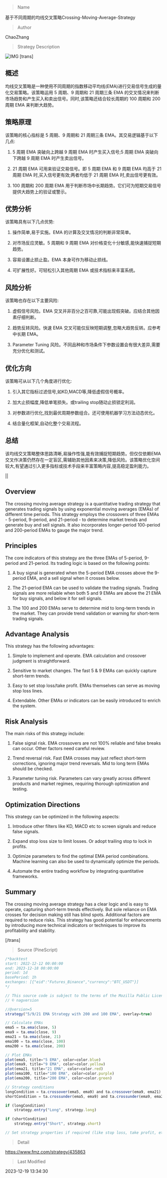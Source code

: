
> Name

基于不同周期的均线交叉策略Crossing-Moving-Average-Strategy

> Author

ChaoZhang

> Strategy Description

![IMG](https://www.fmz.com/upload/asset/1325cdb1618c44908ae.png)
[trans]

## 概述

均线交叉策略是一种使用不同周期的指数移动平均线(EMA)进行交易信号生成的量化交易策略。该策略运用 5 周期、9 周期和 21 周期三条 EMA 的交叉情况来判断市场趋势和产生买入和卖出信号。同时,该策略还结合较长周期的 100 周期和 200 周期 EMA 来判断大趋势。

## 策略原理

该策略的核心指标是 5 周期、9 周期和 21 周期三条 EMA。其交易逻辑基于以下几点:

1. 5 周期 EMA 突破向上跨越 9 周期 EMA 时产生买入信号;5 周期 EMA 突破向下跨越 9 周期 EMA 时产生卖出信号。

2. 21 周期 EMA 可用来验证交易信号。即 5 周期 EMA 和 9 周期 EMA 均高于 21 周期 EMA 时,买入信号更有效;两者均低于 21 周期 EMA 时,卖出信号更有效。

3. 100 周期和 200 周期 EMA 用于判断市场中长期趋势。它们可为短期交易信号提供大趋势上的验证或警示。

## 优势分析

该策略具有以下几点优势:

1. 操作简单,易于实施。EMA 的计算及交叉情况的判断非常简单。

2. 对市场反应灵敏。5 周期和 9 周期 EMA 对价格变化十分敏感,能快速捕捉短期趋势。

3. 容易设置止损止盈。EMA 本身可作为移动止损线。

4. 可扩展性好。可轻松引入其他周期 EMA 或技术指标来丰富系统。

## 风险分析

该策略也存在以下主要风险:

1. 虚假信号风险。EMA 交叉并非百分之百可靠,可能出现假突破。应结合其他因素仔细判断。 

2. 趋势反转风险。快速 EMA 交叉可能仅反映短期调整,忽略大趋势反转。应参考中长期 EMA。

3.  Parameter Tuning 风险。不同品种和市场条件下参数设置会有很大差异,需要充分优化和测试。

## 优化方向

该策略可从以下几个角度进行优化:

1. 引入其它指标过滤信号,如KD,MACD等,降低虚假信号概率。

2. 加大止损幅度,降低单笔损失。或trailing stop随动止损锁定利润。

3. 对参数进行优化,找到最优周期参数组合。还可使用机器学习方法动态优化。

4. 结合量化框架,自动化整个交易流程。

## 总结

该均线交叉策略整体思路清晰,易操作性强,能有效捕捉短期趋势。但仅仅依赖EMA交叉作决策仍然存在一定盲区,需辅助其他因素来决策,降低风险。该策略优化空间较大,有望通过引入更多指标或技术手段来丰富策略内容,提高稳定盈利能力。

|| 

## Overview  

The crossing moving average strategy is a quantitative trading strategy that generates trading signals by using exponential moving averages (EMAs) of different time periods. This strategy employs the crossovers of three EMAs - 5-period, 9-period, and 21-period - to determine market trends and generate buy and sell signals. It also incorporates longer-period 100-period and 200-period EMAs to gauge the major trend.  

## Principles  

The core indicators of this strategy are the three EMAs of 5-period, 9-period and 21-period. Its trading logic is based on the following points:  

1. A buy signal is generated when the 5-period EMA crosses above the 9-period EMA, and a sell signal when it crosses below.  

2. The 21-period EMA can be used to validate the trading signals. Trading signals are more reliable when both 5 and 9 EMAs are above the 21 EMA for buy signals, and below it for sell signals.

3. The 100 and 200 EMAs serve to determine mid to long-term trends in the market. They can provide trend validation or warning for short-term trading signals.

## Advantage Analysis   

This strategy has the following advantages:

1. Simple to implement and operate. EMA calculation and crossover judgment is straightforward.  

2. Sensitive to market changes. The fast 5 & 9 EMAs can quickly capture short-term trends.

3. Easy to set stop loss/take profit. EMAs themselves can serve as moving stop loss lines.  

4. Extendable. Other EMAs or indicators can be easily introduced to enrich the system.

## Risk Analysis

The main risks of this strategy include:  

1. False signal risk. EMA crossovers are not 100% reliable and false breaks can occur. Other factors need careful review.

2. Trend reversal risk. Fast EMA crosses may just reflect short-term corrections, ignoring major trend reversals. Mid to long term EMAs should be checked.  

3. Parameter tuning risk. Parameters can vary greatly across different products and market regimes, requiring thorough optimization and testing.

## Optimization Directions  

This strategy can be optimized in the following aspects:

1. Introduce other filters like KD, MACD etc to screen signals and reduce false signals.  

2. Expand stop loss size to limit losses. Or adopt trailing stop to lock in profits.

3. Optimize parameters to find the optimal EMA period combinations. Machine learning can also be used to dynamically optimize the periods.  

4. Automate the entire trading workflow by integrating quantitative frameworks.  

## Summary  

The crossing moving average strategy has a clear logic and is easy to operate, capturing short-term trends effectively. But sole reliance on EMA crosses for decision making still has blind spots. Additional factors are required to reduce risks. This strategy has good potential for enhancements by introducing more technical indicators or techniques to improve its profitability and stability.

[/trans]



> Source (PineScript)

``` javascript
/*backtest
start: 2022-12-12 00:00:00
end: 2023-12-18 00:00:00
period: 1d
basePeriod: 1h
exchanges: [{"eid":"Futures_Binance","currency":"BTC_USDT"}]
*/

// This source code is subject to the terms of the Mozilla Public License 2.0 at https://mozilla.org/MPL/2.0/
// © nagversion

//@version=5
strategy("5/9/21 EMA Strategy with 200 and 100 EMA", overlay=true)

// Calculate EMAs
ema5 = ta.ema(close, 5)
ema9 = ta.ema(close, 9)
ema21 = ta.ema(close, 21)
ema100 = ta.ema(close, 100)
ema200 = ta.ema(close, 200)

// Plot EMAs
plot(ema5, title="5 EMA", color=color.blue)
plot(ema9, title="9 EMA", color=color.yellow)
plot(ema21, title="21 EMA", color=color.red)
plot(ema100, title="100 EMA", color=color.purple)
plot(ema200, title="200 EMA", color=color.green)

// Strategy conditions
longCondition = ta.crossover(ema5, ema9) and ta.crossover(ema9, ema21)
shortCondition = ta.crossunder(ema5, ema9) and ta.crossunder(ema9, ema21)

if (longCondition)
    strategy.entry("Long", strategy.long)

if (shortCondition)
    strategy.entry("Short", strategy.short)

// Set strategy properties if required (like stop loss, take profit, etc.)

```

> Detail

https://www.fmz.com/strategy/435863

> Last Modified

2023-12-19 13:34:30
